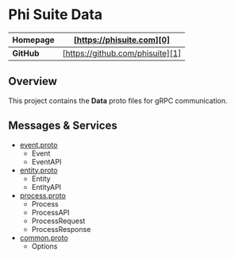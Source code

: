 # Phi Suite Data

| **Homepage** | [https://phisuite.com][0]        |
| ------------ | -------------------------------- | 
| **GitHub**   | [https://github.com/phisuite][1] |

## Overview

This project contains the **Data** proto files for gRPC communication.

## Messages & Services

- [event.proto][10]
    - Event
    - EventAPI
- [entity.proto][11]
    - Entity
    - EntityAPI
- [process.proto][12]
    - Process
    - ProcessAPI
    - ProcessRequest
    - ProcessResponse
- [common.proto][13]
    - Options
    
[0]: https://phisuite.com
[1]: https://github.com/phisuite
[10]: ./event.proto
[11]: ./entity.proto
[12]: ./process.proto
[13]: ./common.proto

